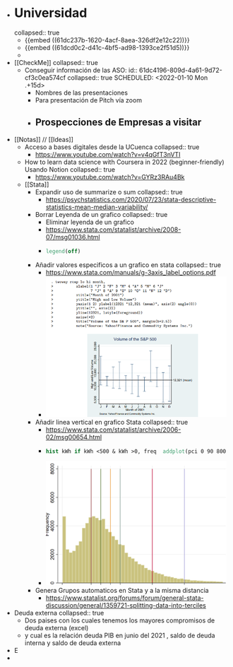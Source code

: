 - # Universidad
  collapsed:: true
	- {{embed ((61dc237b-1620-4acf-8aea-326df2e12c22))}}
	- {{embed ((61dcd0c2-d41c-4bf5-ad98-1393ce2f51d5))}}
	-
- [[CheckMe]]
  collapsed:: true
	- Conseguir información de las ASO:
	  id:: 61dc4196-809d-4a61-9d72-cf3c0ea574cf
	  collapsed:: true
	  SCHEDULED: <2022-01-10 Mon .+15d>
		- Nombres de las presentaciones
		- Para presentación de Pitch vía zoom
		- Prospecciones de Empresas a visitar
			-
- [[Notas]] // [[Ideas]]
	- Acceso a bases digitales desde la UCuenca
	  collapsed:: true
		- https://www.youtube.com/watch?v=v4qGfT3nVTI
	- How to learn data science with Coursera in 2022 (beginner-friendly) Usando Notion
	  collapsed:: true
		- https://www.youtube.com/watch?v=GYRz3RAu4Bk
	- [[Stata]]
		- Expandir uso de summarize o sum
		  collapsed:: true
			- https://psychstatistics.com/2020/07/23/stata-descriptive-statistics-mean-median-variability/
		- Borrar Leyenda de un grafico
		  collapsed:: true
			- Eliminar leyenda de un grafico
			- https://www.stata.com/statalist/archive/2008-07/msg01036.html
			- ```stata
			  legend(off)
			  ```
		- Añadir valores especificos a un grafico en stata
		  collapsed:: true
			- https://www.stata.com/manuals/g-3axis_label_options.pdf
			- ![image.png](../assets/image_1641874865740_0.png)
		- Añadir linea vertical en grafico Stata
		  collapsed:: true
			- https://www.stata.com/statalist/archive/2006-02/msg00654.html
			- ```stata
			  hist kWh if kWh <500 & kWh >0, freq  addplot(pci 0 90 8000 90 || pci 0 120 8000 120 || pci 0 150 8000 150 || pci 0 180 8000 180 || pci 0 280 8000 280 || pci 0 380 8000 380  ) xlabel(0 90 120 150 180 280 380 , labsize(2)) legend(off)
			  ```
			- ![image.png](../assets/image_1641874965389_0.png)
		- Genera Grupos automaticos en Stata y a la misma distancia
			- https://www.statalist.org/forums/forum/general-stata-discussion/general/1359721-splitting-data-into-terciles
- Deuda externa 
  collapsed:: true
	- Dos paises con los cuales tenemos los mayores compromisos de deuda externa (excel)
	- y cual es la relación deuda PIB en junio del 2021 , saldo de deuda interna y saldo de deuda externa
- E
-